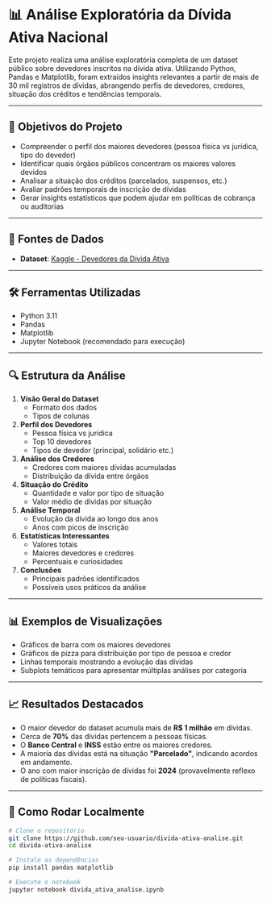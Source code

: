 # 📊 Análise Exploratória da Dívida Ativa Nacional

Este projeto realiza uma análise exploratória completa de um dataset público sobre devedores inscritos na dívida ativa. Utilizando Python, Pandas e Matplotlib, foram extraídos insights relevantes a partir de mais de 30 mil registros de dívidas, abrangendo perfis de devedores, credores, situação dos créditos e tendências temporais.

---

## 🚀 Objetivos do Projeto

- Compreender o perfil dos maiores devedores (pessoa física vs jurídica, tipo do devedor)
- Identificar quais órgãos públicos concentram os maiores valores devidos
- Analisar a situação dos créditos (parcelados, suspensos, etc.)
- Avaliar padrões temporais de inscrição de dívidas
- Gerar insights estatísticos que podem ajudar em políticas de cobrança ou auditorias

---

## 📂 Fontes de Dados

- **Dataset**: [Kaggle - Devedores da Dívida Ativa](https://www.kaggle.com/datasets/carlosqbarbosa/devedores-da-dvida-ativa)

---

## 🛠️ Ferramentas Utilizadas

- Python 3.11
- Pandas
- Matplotlib
- Jupyter Notebook (recomendado para execução)

---

## 🔍 Estrutura da Análise

1. **Visão Geral do Dataset**
   - Formato dos dados
   - Tipos de colunas
2. **Perfil dos Devedores**
   - Pessoa física vs jurídica
   - Top 10 devedores
   - Tipos de devedor (principal, solidário etc.)
3. **Análise dos Credores**
   - Credores com maiores dívidas acumuladas
   - Distribuição da dívida entre órgãos
4. **Situação do Crédito**
   - Quantidade e valor por tipo de situação
   - Valor médio de dívidas por situação
5. **Análise Temporal**
   - Evolução da dívida ao longo dos anos
   - Anos com picos de inscrição
6. **Estatísticas Interessantes**
   - Valores totais
   - Maiores devedores e credores
   - Percentuais e curiosidades
7. **Conclusões**
   - Principais padrões identificados
   - Possíveis usos práticos da análise

---

## 📊 Exemplos de Visualizações

- Gráficos de barra com os maiores devedores
- Gráficos de pizza para distribuição por tipo de pessoa e credor
- Linhas temporais mostrando a evolução das dívidas
- Subplots temáticos para apresentar múltiplas análises por categoria

---

## 📈 Resultados Destacados

- O maior devedor do dataset acumula mais de **R$ 1 milhão** em dívidas.
- Cerca de **70%** das dívidas pertencem a pessoas físicas.
- O **Banco Central** e **INSS** estão entre os maiores credores.
- A maioria das dívidas está na situação **"Parcelado"**, indicando acordos em andamento.
- O ano com maior inscrição de dívidas foi **2024** (provavelmente reflexo de políticas fiscais).

---

## 📎 Como Rodar Localmente

```bash
# Clone o repositório
git clone https://github.com/seu-usuario/divida-ativa-analise.git
cd divida-ativa-analise

# Instale as dependências
pip install pandas matplotlib

# Execute o notebook
jupyter notebook divida_ativa_analise.ipynb
